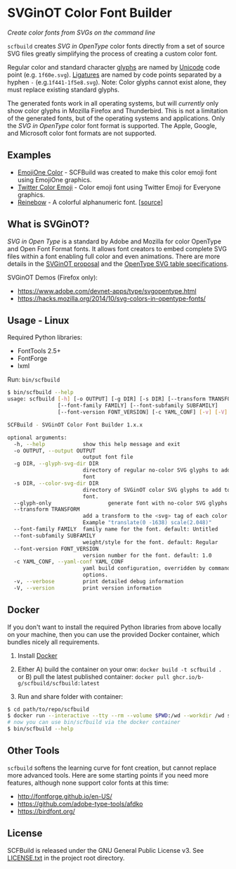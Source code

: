 # SVGinOT Color Font Builder

*Create color fonts from SVGs on the command line*

`scfbuild` creates *SVG in OpenType* color fonts directly from a set of source
SVG files greatly simplifying the process of creating a custom color font.

Regular color and standard character [glyphs][1] are named by [Unicode][2] code
point (e.g. `1f60e.svg`). [Ligatures][3] are named by code points separated
by a hyphen `-` (e.g.`1f441-1f5e8.svg`). Note: Color glyphs cannot exist alone,
they must replace existing standard glyphs.

The generated fonts work in all operating systems, but will *currently* only
show color glyphs in Mozilla Firefox and Thunderbird. This is not a limitation
of the generated fonts, but of the operating systems and applications. Only the
*SVG in OpenType* color font format is supported. The Apple, Google, and
Microsoft color font formats are not supported.

[1]: https://en.wikipedia.org/wiki/Glyph
[2]: https://en.wikipedia.org/wiki/Unicode
[3]: https://en.wikipedia.org/wiki/Typographic_ligature

## Examples

* [EmojiOne Color][4] - SCFBuild was created to make this color emoji font
  using EmojiOne graphics.
* [Twitter Color Emoji][5] - Color emoji font using Twitter Emoji for Everyone
  graphics.
* [Reinebow][6] - A colorful alphanumeric font. [[source][7]]

[4]: https://github.com/eosrei/emojione-color-font
[5]: https://github.com/eosrei/twemoji-color-font
[6]: http://xerographer.github.io/reinebow/
[7]: https://github.com/xerographer/reinebow-color-font

## What is SVGinOT?
*SVG in Open Type* is a standard by Adobe and Mozilla for color OpenType
and Open Font Format fonts. It allows font creators to embed complete SVG files
within a font enabling full color and even animations. There are more details in
the [SVGinOT proposal][8] and the [OpenType SVG table specifications][9].

SVGinOT Demos (Firefox only):

* https://www.adobe.com/devnet-apps/type/svgopentype.html
* https://hacks.mozilla.org/2014/10/svg-colors-in-opentype-fonts/

[8]: https://www.w3.org/2013/10/SVG_in_OpenType/
[9]: https://www.microsoft.com/typography/otspec/svg.htm

## Usage - Linux

Required Python libraries:

* FontTools 2.5+
* FontForge
* lxml

Run: `bin/scfbuild`

```sh
$ bin/scfbuild --help
usage: scfbuild [-h] [-o OUTPUT] [-g DIR] [-s DIR] [--transform TRANSFORM]
                [--font-family FAMILY] [--font-subfamily SUBFAMILY]
                [--font-version FONT_VERSION] [-c YAML_CONF] [-v] [-V]

SCFBuild - SVGinOT Color Font Builder 1.x.x

optional arguments:
  -h, --help            show this help message and exit
  -o OUTPUT, --output OUTPUT
                        output font file
  -g DIR, --glyph-svg-dir DIR
                        directory of regular no-color SVG glyphs to add to the
                        font
  -s DIR, --color-svg-dir DIR
                        directory of SVGinOT color SVG glyphs to add to the
                        font.
  --glyph-only					generate font with no-color SVG glyphs only 
  --transform TRANSFORM
                        add a transform to the <svg> tag of each color SVG.
                        Example "translate(0 -1638) scale(2.048)"
  --font-family FAMILY  family name for the font. default: Untitled
  --font-subfamily SUBFAMILY
                        weight/style for the font. default: Regular
  --font-version FONT_VERSION
                        version number for the font. default: 1.0
  -c YAML_CONF, --yaml-conf YAML_CONF
                        yaml build configuration, overridden by command line
                        options.
  -v, --verbose         print detailed debug information
  -V, --version         print version information
```

## Docker

If you don't want to install the required Python libraries from above locally on your machine, then you can use the provided Docker container, which bundles nicely all requirements.

1. Install [Docker](https://www.docker.com/)

2. Either A) build the container on your onw: `docker build -t scfbuild .` or B) pull the latest published container: `docker pull ghcr.io/b-g/scfbuild/scfbuild:latest`
3. Run and share folder with container:

```bash
$ cd path/to/repo/scfbuild
$ docker run --interactive --tty --rm --volume $PWD:/wd --workdir /wd scfbuild:latest bash
# now you can use bin/scfbuild via the docker container
$ bin/scfbuild --help
```



## Other Tools
`scfbuild` softens the learning curve for font creation, but cannot replace more
advanced tools. Here are some starting points if you need more features,
although none support color fonts at this time:

* http://fontforge.github.io/en-US/
* https://github.com/adobe-type-tools/afdko
* https://birdfont.org/

## License

SCFBuild is released under the GNU General Public License v3.
See [LICENSE.txt](LICENSE.txt) in the project root directory.

